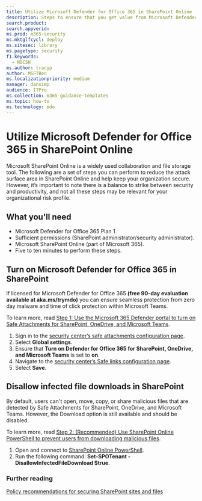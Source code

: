 ```yaml
---
title: Utilize Microsoft Defender for Office 365 in SharePoint Online
description: Steps to ensure that you get value from Microsoft Defender for Office 365 within SharePoint Online and OneDrive for Business
search.product: 
search.appverid: 
ms.prod: m365-security
ms.mktglfcycl: deploy
ms.sitesec: library
ms.pagetype: security
f1.keywords: 
  - NOCSH
ms.author: tracyp
author: MSFTBen
ms.localizationpriority: medium
manager: dansimp
audience: ITPro
ms.collection: m365-guidance-templates
ms.topic: how-to
ms.technology: mdo
---
```


# Utilize Microsoft Defender for Office 365 in SharePoint Online

Microsoft SharePoint Online is a widely used collaboration and file storage tool. The following are a set of steps you can perform to reduce the attack surface area in SharePoint Online and help keep your organization secure. However, it’s important to note there is a balance to strike between security and productivity, and not all these steps may be relevant for your organizational risk profile.

## What you'll need

- Microsoft Defender for Office 365 Plan 1
- Sufficient permissions (SharePoint administrator/security administrator).
- Microsoft SharePoint Online (part of Microsoft 365).
- Five to ten minutes to perform these steps.

## Turn on Microsoft Defender for Office 365 in SharePoint
If licensed for Microsoft Defender for Office 365 **(free 90-day evaluation available at aka.ms/trymdo)** you can ensure seamless protection from zero day malware and time of click protection within Microsoft Teams.

To learn more, read [Step 1: Use the Microsoft 365 Defender portal to turn on Safe Attachments for SharePoint, OneDrive, and Microsoft Teams](/microsoft-365/security/office-365-security/turn-on-mdo-for-spo-odb-and-teams#step-1-use-the-microsoft-365-defender-portal-to-turn-on-safe-attachments-for-sharepoint-onedrive-and-microsoft-teams).

1.	Sign in to the [security center’s safe attachments configuration page](https://security.microsoft.com/safeattachmentv2).
1.	Select **Global settings**.
1.	Ensure that **Turn on Defender for Office 365 for SharePoint, OneDrive, and Microsoft Teams** is set to **on**.
1.	Navigate to the [security center’s Safe links configuration page](https://security.microsoft.com/safelinksv2).
1.	Select **Save**.

## Disallow infected file downloads in SharePoint

By default, users can't open, move, copy, or share malicious files that are detected by Safe Attachments for SharePoint, OneDrive, and Microsoft Teams. However, the Download option is still available and should be disabled. 

To learn more, read [Step 2: (Recommended) Use SharePoint Online PowerShell to prevent users from downloading malicious files](/microsoft-365/security/office-365-security/turn-on-mdo-for-spo-odb-and-teams#step-2-recommended-use-sharepoint-online-powershell-to-prevent-users-from-downloading-malicious-files).

1.	Open and connect to [SharePoint Online PowerShell](/powershell/sharepoint/sharepoint-online/connect-sharepoint-online).
1.	Run the following command: **Set-SPOTenant -DisallowInfectedFileDownload $true**.


### Further reading
[Policy recommendations for securing SharePoint sites and files](/microsoft-365/security/office-365-security/sharepoint-file-access-policies)
